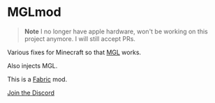 # MGLmod

> **Note**
> I no longer have apple hardware, won't be working on this project anymore. I will still accept PRs.

Various fixes for Minecraft so that [MGL](https://github.com/openglonmetal/MGL) works.

Also injects MGL.

This is a [Fabric](https://fabricmc.net/) mod.

[Join the Discord](https://discord.gg/D9UZWKfggC)
